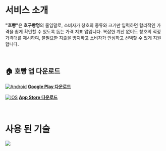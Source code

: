 # 서비스 소개
<strong>"호빵"</strong>은 <strong>호구빵명</strong>의 줄임말로, 소비자가 창호의 종류와 크기만 입력하면 합리적인 가격을 쉽게 확인할 수 있도록 돕는 가격 지표 앱입니다. 복잡한 계산 없이도 창호의 적정 가격대를 제시하여, 불필요한 지출을 방지하고 소비자가 안심하고 선택할 수 있게 지원합니다.

<br/>

## 🏠 호빵 앱 다운로드

[![Android](https://github.com/user-attachments/assets/e9a2dbd3-0ee8-46c3-8052-114ddb0cd185)](https://play.google.com/store/apps/details?id=store.hoppang.app&pcampaignid=web_share)
**[Google Play 다운로드](https://play.google.com/store/apps/details?id=store.hoppang.app&pcampaignid=web_share)**  

[![iOS](https://github.com/user-attachments/assets/d9e108b3-c857-41db-80cf-fcdc79583669)](https://apps.apple.com/kr/app/%ED%98%B8%EB%B9%B5/id6737535725)
**[App Store 다운로드](https://apps.apple.com/kr/app/%ED%98%B8%EB%B9%B5/id6737535725)**  

<br/>

# 사용 된 기술
<img src="https://skillicons.dev/icons?i=githubactions,java,gradle,grafana,prometheus,mysql,nginx,docker,react,react,reactnative&theme=light" />

